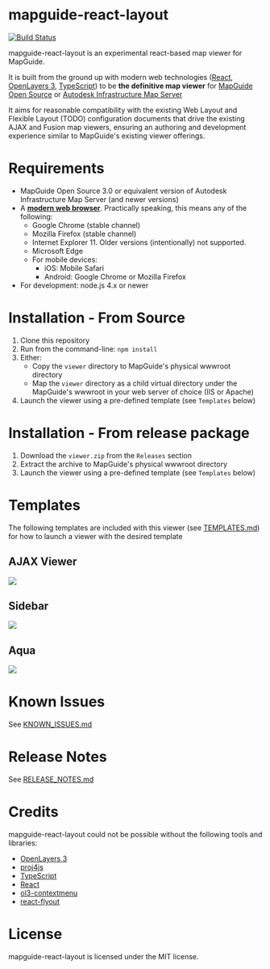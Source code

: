 # mapguide-react-layout

[![Build Status](https://travis-ci.org/jumpinjackie/mapguide-react-layout.svg)](https://travis-ci.org/jumpinjackie/mapguide-react-layout)

mapguide-react-layout is an experimental react-based map viewer for MapGuide.

It is built from the ground up with modern web technologies ([React](https://facebook.github.io/react/), [OpenLayers 3](http://openlayers.org/), [TypeScript](https://www.typescriptlang.org/)) to be **the definitive map viewer** for [MapGuide Open Source](http://mapguide.osgeo.org) or [Autodesk Infrastructure Map Server](http://www.autodesk.com/products/infrastructure-map-server/overview)

It aims for reasonable compatibility with the existing Web Layout and Flexible Layout (TODO) configuration documents that drive the existing AJAX and Fusion map viewers, ensuring an authoring and development experience similar to MapGuide's existing viewer offerings.

# Requirements

 * MapGuide Open Source 3.0 or equivalent version of Autodesk Infrastructure Map Server (and newer versions)
 * A [**modern web browser**](http://browsehappy.com/). Practically speaking, this means any of the following:
    * Google Chrome (stable channel)
    * Mozilla Firefox (stable channel)
    * Internet Explorer 11. Older versions (intentionally) not supported.
    * Microsoft Edge
    * For mobile devices:
      * iOS: Mobile Safari
      * Android: Google Chrome or Mozilla Firefox
* For development: node.js 4.x or newer

# Installation - From Source

 1. Clone this repository
 2. Run from the command-line: `npm install`
 3. Either:
    * Copy the `viewer` directory to MapGuide's physical wwwroot directory
    * Map the `viewer` directory as a child virtual directory under the MapGuide's wwwroot in your web server of choice (IIS or Apache)
 4. Launch the viewer using a pre-defined template (see `Templates` below)

# Installation - From release package

 1. Download the `viewer.zip` from the `Releases` section
 2. Extract the archive to MapGuide's physical wwwroot directory
 3. Launch the viewer using a pre-defined template (see `Templates` below)

# Templates

The following templates are included with this viewer (see [TEMPLATES.md](https://github.com/jumpinjackie/mapguide-react-layout/blob/master/TEMPLATES.md)) for
how to launch a viewer with the desired template

## AJAX Viewer

![](https://github.com/jumpinjackie/mapguide-react-layout/raw/master/doc/ajax-viewer.png)

## Sidebar

![](https://github.com/jumpinjackie/mapguide-react-layout/raw/master/doc/sidebar.png)

## Aqua

![](https://github.com/jumpinjackie/mapguide-react-layout/raw/master/doc/aqua.png)

# Known Issues

See [KNOWN_ISSUES.md](https://github.com/jumpinjackie/mapguide-react-layout/blob/master/KNOWN_ISSUES.md)

# Release Notes

See [RELEASE_NOTES.md](https://github.com/jumpinjackie/mapguide-react-layout/blob/master/RELEASE_NOTES.md)

# Credits

mapguide-react-layout could not be possible without the following tools and libraries:

 * [OpenLayers 3](http://openlayers.org/)
 * [proj4js](http://proj4js.org/)
 * [TypeScript](https://www.typescriptlang.org/)
 * [React](https://facebook.github.io/react/)
 * [ol3-contextmenu](https://github.com/jonataswalker/ol3-contextmenu)
 * [react-flyout](https://github.com/alexandreneves/react-flyout)

# License

mapguide-react-layout is licensed under the MIT license.